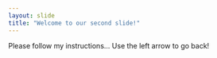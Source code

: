 ```yaml
---
layout: slide
title: "Welcome to our second slide!"
---
```

Please follow my instructions...
Use the left arrow to go back!